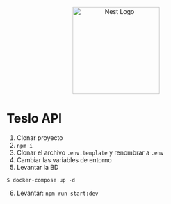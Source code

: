 <p align="center">
  <a href="http://nestjs.com/" target="blank"><img src="https://nestjs.com/img/logo-small.svg" width="200" alt="Nest Logo" /></a>
</p>

# Teslo API

1. Clonar proyecto
2. ```npm i```
3. Clonar el archivo ```.env.template``` y renombrar a ```.env```
4. Cambiar las variables de entorno
5. Levantar la BD

```
$ docker-compose up -d
```

6. Levantar: ```npm run start:dev```